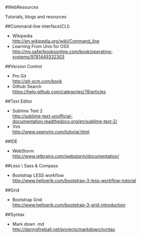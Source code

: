 #WebResources

Tutorials, blogs and resources

##Command-line interface(CLI)
*  Wikipedia
<br >http://en.wikipedia.org/wiki/Command_line
* Learning From Unix for OSX
<br >http://my.safaribooksonline.com/book/operating-systems/9781449332303

##Version Control
* Pro Git
<br >http://git-scm.com/book
* Github Search
<br >https://help.github.com/categories/78/articles

##Text Editor
* Sublime Text 2
<br  >http://sublime-text-unofficial-documentation.readthedocs.org/en/sublime-text-2/
* Vim
<br >http://www.openvim.com/tutorial.html

##IDE
* WebStorm
<br  >http://www.jetbrains.com/webstorm/documentation/


##Less \ Sass & Compass
*  Bootstrap LESS workflow
<br  >http://www.helloerik.com/bootstrap-3-less-workflow-tutorial

##Grid
*  Bootstrap Grid
<br  >http://www.helloerik.com/bootstrap-3-grid-introduction

##Syntax
*  Mark down .md
<br  >http://daringfireball.net/projects/markdown/syntax


